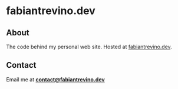 # fabiantrevino.dev
## About
The code behind my personal web site. Hosted at [fabiantrevino.dev](https://fabiantrevino.dev).

## Contact
Email me at **contact@fabiantrevino.dev**
